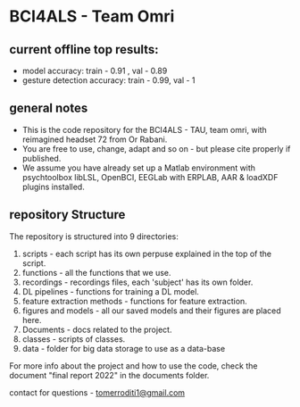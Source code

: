 # BCI4ALS - Team Omri

## current offline top results:
- model accuracy: train - 0.91 , val - 0.89
- gesture detection accuracy: train - 0.99, val - 1 

## general notes
- This is the code repository for the BCI4ALS - TAU, team omri, with reimagined headset 72 from Or Rabani.
- You are free to use, change, adapt and so on - but please cite properly if published.
- We assume you have already set up a Matlab environment with psychtoolbox libLSL, OpenBCI, EEGLab with ERPLAB, AAR & loadXDF plugins installed.

## repository Structure

The repository is structured into 9 directories:
1. scripts - each script has its own perpuse explained in the top of the script.
2. functions - all the functions that we use.
3. recordings - recordings files, each 'subject' has its own folder.
4. DL pipelines - functions for training a DL model.
5. feature extraction methods - functions for feature extraction.
6. figures and models - all our saved models and their figures are placed here.
7. Documents - docs related to the project.
8. classes - scripts of classes.
9. data - folder for big data storage to use as a data-base

For more info about the project and how to use the code, check the document "final report 2022" in the documents folder.

contact for questions - tomerroditi1@gmail.com
